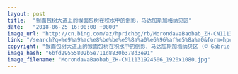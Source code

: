 ```yaml
---
layout: post
title:  "猴面包树大道上的猴面包树在积水中的倒影，马达加斯加梅纳贝区"
date:   "2018-06-25 16:00:00 +0800"
image_url: "http://cn.bing.com/az/hprichbg/rb/MorondavaBaobab_ZH-CN11131924506_1920x1080.jpg"
link: "/search?q=%e9%a9%ac%e8%be%be%e5%8a%a0%e6%96%af%e5%8a%a0&form=hpcapt&mkt=zh-cn"
copyright: "猴面包树大道上的猴面包树在积水中的倒影，马达加斯加梅纳贝区 (© Gabrielle Therin-Weise/Getty Images)"
image_hash: "6bfd29555802b5e711d8830b378d3e91"
image_filename: "MorondavaBaobab_ZH-CN11131924506_1920x1080.jpg"
---
```

